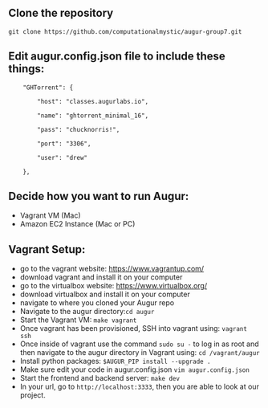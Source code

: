 ## Clone the repository
```
git clone https://github.com/computationalmystic/augur-group7.git
```
## Edit augur.config.json file to include these things:
```
    "GHTorrent": {

        "host": "classes.augurlabs.io",

        "name": "ghtorrent_minimal_16",

        "pass": "chucknorris!",

        "port": "3306",

        "user": "drew"

    },
```

## Decide how you want to run Augur:
* Vagrant VM (Mac)
* Amazon EC2 Instance (Mac or PC)

## Vagrant Setup:
* go to the vagrant website: https://www.vagrantup.com/
* download vagrant and install it on your computer
* go to the virtualbox website: https://www.virtualbox.org/
* download virtualbox and install it on your computer
* navigate to where you cloned your Augur repo
* Navigate to the augur directory:```cd augur```
* Start the Vagrant VM: ```make vagrant```
* Once vagrant has been provisioned, SSH into vagrant using: ```vagrant ssh```
* Once inside of vagrant use the command ```sudo su -``` to log in as root and then navigate to the augur directory in Vagrant using: ```cd /vagrant/augur```
* Install python packages: ```$AUGUR_PIP install --upgrade .```
* Make sure edit your code in augur.config.json ```vim augur.config.json```
* Start the frontend and backend server: ```make dev```
* In your url, go to ```http://localhost:3333```, then you are able to look at our project.

